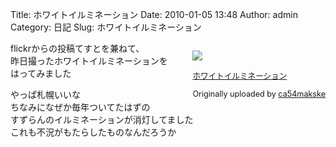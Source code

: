 Title: ホワイトイルミネーション
Date: 2010-01-05 13:48
Author: admin
Category: 日記
Slug: ホワイトイルミネーション

<div style="float: right; margin-left: 10px; margin-bottom: 10px;">

[![](http://farm3.static.flickr.com/2769/4246372133_a9750823e6_m.jpg)](http://www.flickr.com/photos/46200029@N06/4246372133/ "photo sharing")  
  
<span style="font-size: 0.9em; margin-top: 0px;">  

[ホワイトイルミネーション](http://www.flickr.com/photos/46200029@N06/4246372133/)  
  
Originally uploaded by
[ca54makske](http://www.flickr.com/people/46200029@N06/)  
</span>

</div>

flickrからの投稿てすとを兼ねて、  
昨日撮ったホワイトイルミネーションを  
はってみました

やっぱ札幌いいな  
ちなみになぜか毎年ついてたはずの  
すずらんのイルミネーションが消灯してました  
これも不況がもたらしたものなんだろうか  
  

